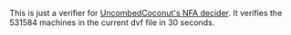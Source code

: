 This is just a verifier for [UncombedCoconut's NFA decider](https://github.com/UncombedCoconut/bbchallenge-nfa-verification). It verifies the 531584 machines in the current dvf file in 30 seconds.